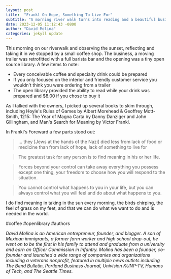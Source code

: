 ```yaml
---
layout: post
title:  "Frankl On Hope, Something To Live For"
subtitle: "A morning river walk turns into reading and a beautiful business model."
date: 2023-12-05 11:12:43 -0800
author: "David Molina"
categories: jekyll update
---
```


This morning on our riverwalk and observing the sunset, reflecting and taking it in we stopped by a small coffee shop. The business, a moving trailer was retrofitted with a full barista bar and the opening was a tiny open source library. A few items to note:
- Every conceivable coffee and specialty drink could be prepared
- If you only focused on the interior and friendly customer service you wouldn't think you were ordering from a trailer
- The open library provided the ability to read while your drink was prepared and $8.00 if you chose to buy it

As I talked with the owners, I picked up several books to skim through, including Hoyle's Rules of Games by Albert Morehead & Geoffrey Mott-Smith, 1215: The Year of Magna Carta by Danny Danziger and John Gillingham, and Man's Search for Meaning by Victor Frankl.

In Frankl's Foreward a few parts stood out:
> ... they [Jews at the hands of the Nazi] died less from lack of food or medicine than from lack of hope, lack of something to live for

> The greatest task for any person is to find meaning in his or her life.

> Forces beyond your control can take away everything you possess except one thing, your freedom to choose how you will respond to the situation.

> You cannot control what happens to you in your life, but you can always control what you will feel and do about what happens to you.

I do find meaning in taking in the sun every morning, the birds chirping, the feel of grass on my feet, and that we can do what we want to do and is needed in the world. 

#coffee #openlibrary #authors

*David Molina is an American entrepreneur, founder, and blogger. A son of Mexican immigrants, a former farm worker and high school drop-out, he went on to be the first in his family to attend and graduate from a university and earn an Officer Commission in Infantry. Molina has been a founder, co-founder and launched a wide range of companies and organizations including a veterans nonprofit, featured in multiple news outlets including The Bend Bulletin, Portland Business Journal, Univision KUNP-TV, Humans of Tech, and The Seattle Times.*
